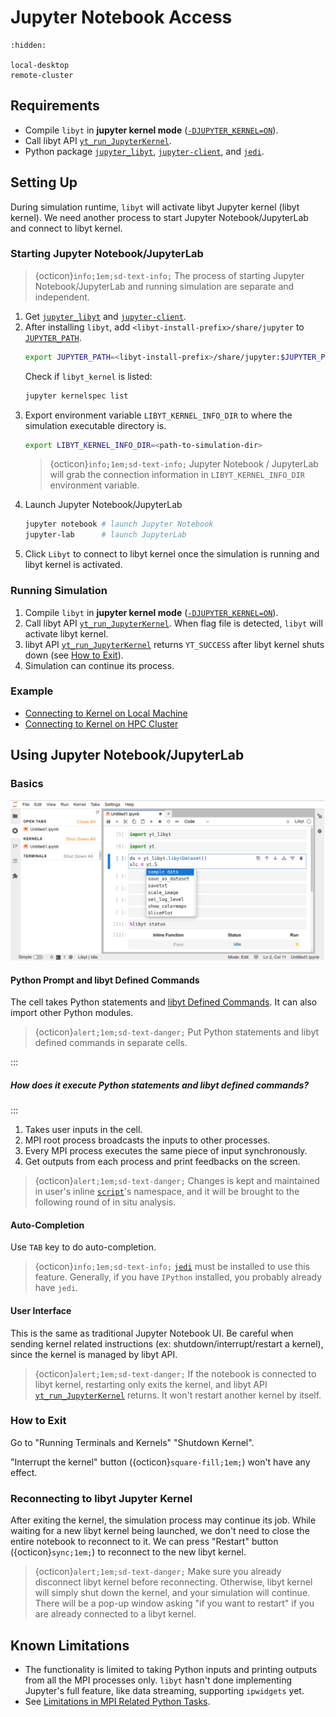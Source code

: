 # Jupyter Notebook Access

```{toctree}
:hidden:

local-desktop
remote-cluster
```

## Requirements

- Compile `libyt` in **jupyter kernel mode** ([`-DJUPYTER_KERNEL=ON`](../../how-to-install.md#-djupyter_kernel-off)).
- Call libyt API [`yt_run_JupyterKernel`](../../libyt-api/yt_run_jupyterkernel.md#yt_run_jupyterkernel).
- Python package [`jupyter_libyt`](https://github.com/yt-project/jupyter_libyt), [`jupyter-client`](https://jupyter-client.readthedocs.io/en/stable/index.html), and [`jedi`](https://jedi.readthedocs.io/en/latest/).

## Setting Up

During simulation runtime, `libyt` will activate libyt Jupyter kernel (libyt kernel). 
We need another process to start Jupyter Notebook/JupyterLab and connect to libyt kernel. 

### Starting Jupyter Notebook/JupyterLab

> {octicon}`info;1em;sd-text-info;` The process of starting Jupyter Notebook/JupyterLab and running simulation are separate and independent.

1. Get [`jupyter_libyt`](https://github.com/yt-project/jupyter_libyt) and [`jupyter-client`](https://jupyter-client.readthedocs.io/en/stable/index.html).
2. After installing `libyt`, add `<libyt-install-prefix>/share/jupyter` to [`JUPYTER_PATH`](https://docs.jupyter.org/en/latest/use/jupyter-directories.html#envvar-JUPYTER_PATH).
   ```bash
   export JUPYTER_PATH=<libyt-install-prefix>/share/jupyter:$JUPYTER_PATH
   ```
   Check if `libyt_kernel` is listed:
   ```bash
   jupyter kernelspec list
   ```
3. Export environment variable `LIBYT_KERNEL_INFO_DIR` to where the simulation executable directory is.
   ```bash
   export LIBYT_KERNEL_INFO_DIR=<path-to-simulation-dir>
   ```
   > {octicon}`info;1em;sd-text-info;` Jupyter Notebook / JupyterLab will grab the connection information in `LIBYT_KERNEL_INFO_DIR` environment variable.
4. Launch Jupyter Notebook/JupyterLab
   ```bash
   jupyter notebook # launch Jupyter Notebook
   jupyter-lab      # launch JupyterLab
   ```
5. Click `Libyt` to connect to libyt kernel once the simulation is running and libyt kernel is activated.

### Running Simulation

1. Compile `libyt` in **jupyter kernel mode** ([`-DJUPYTER_KERNEL=ON`](../../how-to-install.md#-djupyter_kernel-off)).
2. Call libyt API [`yt_run_JupyterKernel`](../../libyt-api/yt_run_jupyterkernel.md#yt_run_jupyterkernel). When flag file is detected, `libyt` will activate libyt kernel.
3. libyt API [`yt_run_JupyterKernel`](../../libyt-api/yt_run_jupyterkernel.md#yt_run_jupyterkernel) returns `YT_SUCCESS` after libyt kernel shuts down (see [How to Exit](#how-to-exit)).
4. Simulation can continue its process.

### Example

- [Connecting to Kernel on Local Machine](./local-desktop.md#example----connecting-to-kernel-on-local-machine)
- [Connecting to Kernel on HPC Cluster](./remote-cluster.md#example----connecting-to-kernel-on-hpc-cluster)

## Using Jupyter Notebook/JupyterLab

### Basics

![](../../_static/img/JupyterNB-Basics.png)

#### Python Prompt and libyt Defined Commands

The cell takes Python statements and [libyt Defined Commands](../libyt-defined-command.md#libyt-defined-commands).
It can also import other Python modules.

> {octicon}`alert;1em;sd-text-danger;` Put Python statements and libyt defined commands in separate cells.

:::
##### How does it execute Python statements and libyt defined commands?
:::
1. Takes user inputs in the cell.
2. MPI root process broadcasts the inputs to other processes.
3. Every MPI process executes the same piece of input synchronously.
4. Get outputs from each process and print feedbacks on the screen.

> {octicon}`alert;1em;sd-text-danger;` Changes is kept and maintained in user's inline [`script`](../../libyt-api/yt_initialize.md#yt_param_libyt)'s namespace, and it will be brought to the following round of in situ analysis.

#### Auto-Completion

Use `TAB` key to do auto-completion. 

> {octicon}`info;1em;sd-text-info;` [`jedi`](https://jedi.readthedocs.io/en/latest/) must be installed to use this feature. Generally, if you have `IPython` installed, you probably already have `jedi`.

#### User Interface

This is the same as traditional Jupyter Notebook UI. Be careful when sending kernel related instructions (ex: shutdown/interrupt/restart a kernel), since the kernel is managed by libyt API. 

> {octicon}`alert;1em;sd-text-danger;` If the notebook is connected to libyt kernel, restarting only exits the kernel, and libyt API [`yt_run_JupyterKernel`](../../libyt-api/yt_run_jupyterkernel.md#yt_run_jupyterkernel) returns. It won't restart another kernel by itself.

### How to Exit

Go to "Running Terminals and Kernels"  "Shutdown Kernel". 

"Interrupt the kernel" button ({octicon}`square-fill;1em;`) won't have any effect.


### Reconnecting to libyt Jupyter Kernel

After exiting the kernel, the simulation process may continue its job.
While waiting for a new libyt kernel being launched, we don't need to close the entire notebook to reconnect to it.
We can press "Restart" button ({octicon}`sync;1em;`) to reconnect to the new libyt kernel.

> {octicon}`alert;1em;sd-text-danger;` Make sure you already disconnect libyt kernel before reconnecting. Otherwise, libyt kernel will simply shut down the kernel, and your simulation will continue. There will be a pop-up window asking "if you want to restart" if you are already connected to a libyt kernel. 

## Known Limitations
- The functionality is limited to taking Python inputs and printing outputs from all the MPI processes only. `libyt` hasn't done implementing Jupyter's full feature, like data streaming, supporting `ipwidgets` yet.
- See [Limitations in MPI Related Python Tasks](../limitation.md#limitations-in-mpi-related-python-tasks).
